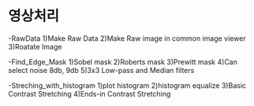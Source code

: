 # 영상처리
-RawData 
 1)Make Raw Data
 2)Make Raw image in common image viewer
 3)Roatate Image
 
-Find_Edge_Mask
 1)Sobel mask
 2)Roberts mask
 3)Prewitt mask
 4)Can select noise 8db, 9db
 5)3x3 Low-pass and Median filters
  
-Streching_with_histogram
 1)plot histogram
 2)histogram equalize
 3)Basic Contrast Stretching
 4)Ends-in Contrast Stretching

